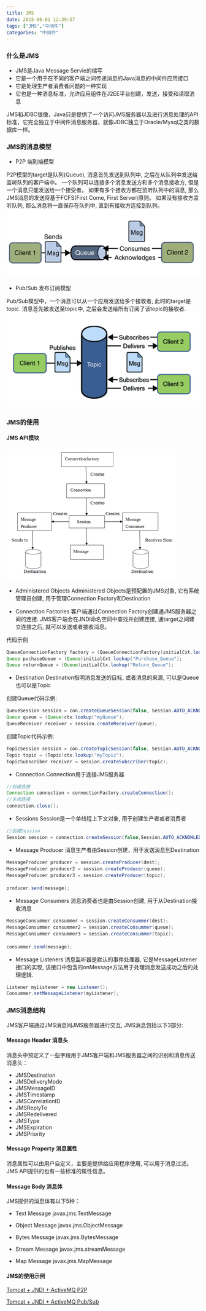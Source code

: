 ```yaml
---
title: JMS
date: 2015-06-01 12:39:57
tags: ["JMS","中间件"]
categories: "中间件"
---
```

### 什么是JMS
- JMS是Java Message Servie的缩写
- 它是一个用于在不同的客户端之间传递消息的Java消息的中间件应用接口
- 它是处理生产者消费者问题的一种实现
- 它也是一种消息标准，允许应用组件在J2EE平台创建，发送，接受和读取消息

JMS和JDBC很像，Java只是提供了一个访问JMS服务器以及进行消息处理的API标准，它完全独立于中间件消息服务器，就像JDBC独立于Oracle/Mysql之类的数据库一样。

### JMS的消息模型

- P2P 端到端模型

P2P模型的target是队列(Queue), 消息首先发送到队列中, 之后在从队列中发送给监听队列的客户端中。
一个队列可以连接多个消息发送方和多个消息接收方, 但是一个消息只能发送给一个接受者。
如果有多个接收方都在监听队列中的消息, 那么JMS消息的发送将基于FCFS(First Come, First Server)原则。
如果没有接收方监听队列, 那么消息将一直保存在队列中, 直到有接收方连接到队列。
![](https://github.com/Anshenzheng/ImageStore/blob/master/JMS%20P2P.PNG?raw=true)

- Pub/Sub 发布订阅模型

Pub/Sub模型中，一个消息可以从一个应用发送给多个接收者, 此时的target是topic.
消息首先被发送至topic中, 之后会发送给所有订阅了该topic的接收者.
![](https://github.com/Anshenzheng/ImageStore/blob/master/JMS%20P2S.PNG?raw=true)

### JMS的使用

#### JMS API模块
![](https://github.com/Anshenzheng/ImageStore/blob/master/JMS%20API%20Modules.PNG?raw=true)
- Administered Objects
Administered Objects是预配置的JMS对象, 它有系统管理员创建, 用于管理Connection Factory和Destination

- Connection Factories
客户端通过Connection Factory创建通JMS服务器之间的连接. 
JMS客户端会在JNDI命名空间中查找并创建连接, 通target之间建立连接之后, 就可以发送或者接收消息。

代码示例
``` Java
QueueConnectionFactory factory = (QueueConnectionFactory)initialCxt.lookup("primaryQCF");
Queue puchaseQueue = (Queue)initialCxt.lookup("Purchase_Queue");
Queue returnQueue = (Queue)initialCtx.lookup("Return_Queue");
```
- Destination
Destination指明消息发送的目标, 或者消息的来源, 可以是Queue也可以是Topic

创建Queue代码示例:
``` Java
QueueSession session = con.createQueueSession(false, Session.AUTO_ACKNOWLEDGE);
Queue queue = (Queue)ctx.lookup("myQueue");
QueueReceiver receiver = session.createReceiver(queue);
```
创建Topic代码示例:
``` Java
TopicSession session = con.createTopicSession(false, Session.AUTO_ACKNOWLEDGE);
Topic topic = (Topic)ctx.lookup("myTopic");
TopicSubscriber receiver = session.createSubscriber(topic);
```
- Connection
Connection用于连接JMS服务器
``` Java
//创建连接
Connection connection = connectionFactory.createConnection();
//关闭连接
connection.close();
```
- Sessions
Session是一个单线程上下文对象, 用于创建生产者或者消费者
``` Java
//创建Session
Session session = connection.createSession(false,Session.AUTO_ACKNOWLEDGE);
```
- Message Producer
消息生产者由Session创建，用于发送消息到Destination
``` Java
MessageProducer producer = session.createProducer(dest);
MessageProducer producer2 = session.createProducer(queue);
MessageProducer producer3 = session.createProducer(topic);

producer.send(message);
```
- Message Consumers
消息消费者也是由Session创建, 用于从Destination接收消息
``` Java
MessageConsummer consummer = session.createConsummer(dest);
MessageConsummer consummer2 = session.createConsummer(queue);
MessageConsummer consummer3 = session.createConsummer(topic);

consummer.send(message);
```
- Message Listeners
消息监听器是默认的事件处理器, 它是MessageListener接口的实现, 该接口中包含的onMessage方法用于处理消息发送成功之后的处理逻辑.
``` Java
Listener myListener = new Listener();
Consummer.setMessageListener(myListener);
```
### JMS消息结构
JMS客户端通过JMS消息同JMS服务器进行交互, JMS消息包括以下3部分:
#### Message Header 消息头
消息头中预定义了一些字段用于JMS客户端和JMS服务器之间的识别和消息传送
消息头：
- JMSDestination
- JMSDeliveryMode
- JMSMessageID
- JMSTimestamp
- JMSCorrelationID
- JMSReplyTo
- JMSRedelivered
- JMSType
- JMSExpiration
- JMSPriority

#### Message Property 消息属性
消息属性可以由用户自定义，主要是提供给应用程序使用, 可以用于消息过滤。JMS API提供的也有一些标准的属性信息。

#### Message Body 消息体
JMS提供的消息体有以下5种：
- Text Message
javax.jms.TextMessage

- Object Message
javax.jms.ObjectMessage

- Bytes Message
javax.jms.BytesMessage

- Stream Message
javax.jms.streamMessage

- Map Message
javax.jms.MapMessage

#### JMS的使用示例

[Tomcat + JNDI + ActiveMQ P2P](http://www.cnblogs.com/chenpi/p/5565618.html)

[Tomcat + JNDI + ActiveMQ Pub/Sub](http://www.cnblogs.com/chenpi/p/5566983.html)
